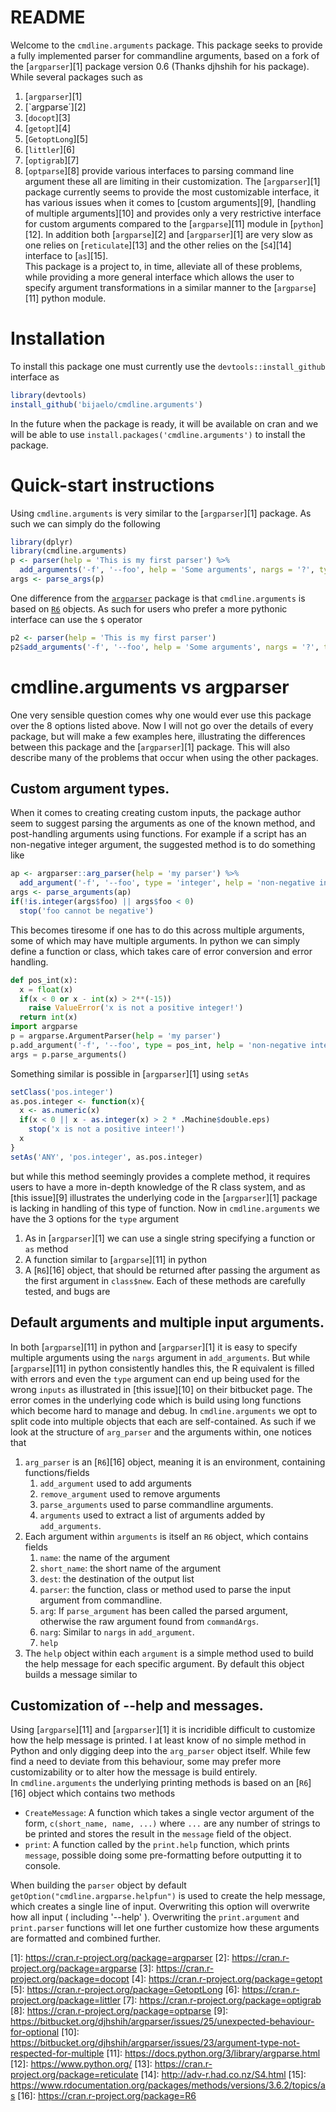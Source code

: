 # README
Welcome to the `cmdline.arguments` package. This package seeks to provide a fully implemented parser for commandline arguments, based on a fork of the [`argparser`][1] package version 0.6 (Thanks djhshih for his package). While several packages such as 
1. [`argparser`][1]
1. [`argparse´][2]
1. [`docopt`][3]
1. [`getopt`][4]
1. [`GetoptLong`][5]
1. [`littler`][6]
1. [`optigrab`][7]
1. [`optparse`][8]
provide various interfaces to parsing command line argument these all are limiting in their customization. The [`argparser`][1] package currently seems to provide the most customizable interface, it has various issues when it comes to [custom arguments][9], [handling of multiple arguments][10] and provides only a very restrictive interface for custom arguments compared to the [`argparse`][11] module in [`python`][12]. In addition both [`argparse`][2] and [`argparser`][1] are very slow as one relies on [`reticulate`][13] and the other relies on the [`S4`][14] interface to [`as`][15].  
This package is a project to, in time, alleviate all of these problems, while providing a more general interface which allows the user to specify argument transformations in a similar manner to the [`argparse`][11] python module.

# Installation
To install this package one must currently use the `devtools::install_github` interface as 
```R
library(devtools)
install_github('bijaelo/cmdline.arguments')
```
In the future when the package is ready, it will be available on cran and we will be able to use  `install.packages('cmdline.arguments')` to install the package.

# Quick-start instructions
Using `cmdline.arguments` is very similar to the [`argparser`][1] package. As such we can simply do the following
```R
library(dplyr)
library(cmdline.arguments)
p <- parser(help = 'This is my first parser') %>%
  add_arguments('-f', '--foo', help = 'Some arguments', nargs = '?', type = 'integer', default = c(3, 4, 5))
args <- parse_args(p)
```
One difference from the [`argparser`](1) package is that `cmdline.arguments` is based on  [`R6`](https://cran.r-project.org/package=R6) objects. As such for users who prefer a more pythonic interface can use the `$` operator
```R
p2 <- parser(help = 'This is my first parser')
p2$add_arguments('-f', '--foo', help = 'Some arguments', nargs = '?', type = 'integer', default = c(3, 4, 5))
```
# cmdline.arguments vs argparser
One very sensible question comes why one would ever use this package over the 8 options listed above. Now I will not go over the details of every package, but will make a few examples here, illustrating the differences between this package and the [`argparser`][1] package. This will also describe many of the problems that occur when using the other packages.
## Custom argument types.
When it comes to creating creating custom inputs, the package author seem to suggest parsing the arguments as one of the known method, and post-handling arguments using functions. For example if a script has an non-negative integer argument, the suggested method is to do something like
```R
ap <- argparser::arg_parser(help = 'my parser') %>%
  add_argument('-f', '--foo', type = 'integer', help = 'non-negative integer')
args <- parse_arguments(ap)
if(!is.integer(args$foo) || args$foo < 0)
  stop('foo cannot be negative')
```
This becomes tiresome if one has to do this across multiple arguments, some of which may have multiple arguments. In python we can simply define a function or class, which takes care of error conversion and error handling.
```python
def pos_int(x):
  x = float(x)
  if(x < 0 or x - int(x) > 2**(-15))
    raise ValueError('x is not a positive integer!')
  return int(x)
import argparse
p = argparse.ArgumentParser(help = 'my parser')
p.add_argument('-f', '--foo', type = pos_int, help = 'non-negative integer')
args = p.parse_arguments()
```
Something similar is possible in [`argparser`][1] using `setAs`
```R
setClass('pos.integer')
as.pos.integer <- function(x){
  x <- as.numeric(x)
  if(x < 0 || x - as.integer(x) > 2 * .Machine$double.eps)
    stop('x is not a positive inteer!')
  x
}
setAs('ANY', 'pos.integer', as.pos.integer)
```
but while this method seemingly provides a complete method, it requires users to have a more in-depth knowledge of the R class system, and as [this issue][9] illustrates the underlying code in the [`argparser`][1] package is lacking in handling of this type of function. Now in `cmdline.arguments` we have the 3 options for the `type` argument
1. As in [`argparser`][1] we can use a single string specifying a function or `as` method
1. A function similar to [`argparse`][11] in python
1. A [`R6`][16] object, that should be returned after passing the argument as the first argument in `class$new`.
Each of these methods are carefully tested, and bugs are 

## Default arguments and multiple input arguments.
In both [`argparse`][11] in python and [`argparser`][1] it is easy to specify multiple arguments using the `nargs` argument in `add_arguments`. But while [`argparse`][11] in python consistently handles this, the R equivalent is filled with errors and even the `type` argument can end up being used for the wrong `inputs` as illustrated in [this issue][10] on their bitbucket page. The error comes in the underlying code which is build using long functions which become hard to manage and debug. In `cmdline.arguments` we opt to split code into multiple objects that each are self-contained. As such if we look at the structure of `arg_parser` and the arguments within, one notices that
1. `arg_parser` is an [`R6`][16] object, meaning it is an environment, containing functions/fields 
   1. `add_argument` used to add arguments
   1. `remove_argument` used to remove arguments
   1. `parse_arguments` used to parse commandline arguments.
   1. `arguments` used to extract a list of arguments added by `add_arguments`.
1. Each argument within `arguments` is itself an `R6` object, which contains fields
   1. `name`: the name of the argument
   1. `short_name`: the short name of the argument
   1. `dest`: the destination of the output list
   1. `parser`: the function, class or method used to parse the input argument from commandline.
   1. `arg`: If `parse_argument` has been called the parsed argument, otherwise the raw argument found from `commandArgs`. 
   1. `narg`: Similar to `nargs` in `add_argument`.
   1. `help` <!-- (Maybe this shouldn't be an R6 object, but instead be created using ) an [`R6`][16] object used to print the help message for the object. -->
1. The `help` object within each `argument` is a simple method used to build the help message for each specific argument. By default this object builds a message similar to 

## Customization of --help and messages.
Using [`argparse`][11] and [`argparser`][1] it is incridible difficult to customize how the help message is printed. I at least know of no simple method in Python and only digging deep into the `arg_parser` object itself. While few find a need to deviate from this behaviour, some may prefer more customizability or to alter how the message is build entirely.  
In `cmdline.arguments` the underlying printing methods is based on an [`R6`][16] object which contains two methods 
* `CreateMessage`: A function which takes a single vector argument of the form, `c(short_name, name, ...)` where `...` are any number of strings to be printed and stores the result in the `message` field of the object.
* `print`: A function called by the `print.help` function, which prints `message`, possible doing some pre-formatting before outputting it to console.

When building the `parser` object by default `getOption("cmdline.argparse.helpfun")` is used to create the help message, which creates a single line of input. Overwriting this option will overwrite how all input ( including '--help' ). Overwriting the `print.argument` and `print.parser` functions will let one further customize how these arguments are formatted and combined further.

 [1]: https://cran.r-project.org/package=argparser <!-- argparser -->
 [2]: https://cran.r-project.org/package=argparse <!-- argparse -->
 [3]: https://cran.r-project.org/package=docopt <!-- docopt -->
 [4]: https://cran.r-project.org/package=getopt <!-- getopt -->
 [5]: https://cran.r-project.org/package=GetoptLong <!-- GetoptLong -->
 [6]: https://cran.r-project.org/package=littler <!-- littler -->
 [7]: https://cran.r-project.org/package=optigrab <!-- optigrab -->
 [8]: https://cran.r-project.org/package=optparse <!-- optparse --> 
 [9]: https://bitbucket.org/djhshih/argparser/issues/25/unexpected-behaviour-for-optional <!-- argparser issue with custom classes -->
 [10]: https://bitbucket.org/djhshih/argparser/issues/23/argument-type-not-respected-for-multiple <!-- argparser issue with multiple arguments -->
 [11]: https://docs.python.org/3/library/argparse.html <!-- argparse module in python -->
 [12]: https://www.python.org/ <!-- python link -->
 [13]: https://cran.r-project.org/package=reticulate <!-- reticulate cran -->
 [14]: http://adv-r.had.co.nz/S4.html <!-- S4 information -->
 [15]: https://www.rdocumentation.org/packages/methods/versions/3.6.2/topics/as <!-- Link to the as function in R -->
 [16]: https://cran.r-project.org/package=R6 <!-- cran R6 mirror -->
 
 
 
 
 
